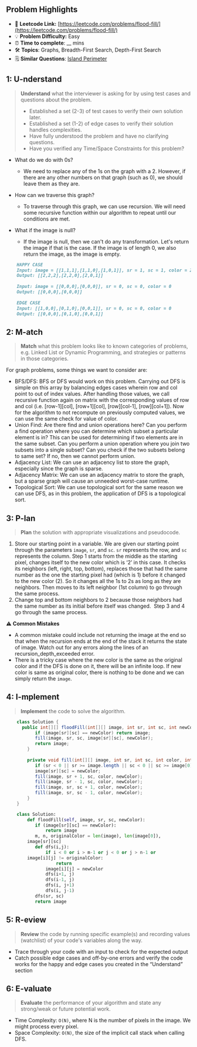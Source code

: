 ## Problem Highlights

* 🔗 **Leetcode Link:** [https://leetcode.com/problems/flood-fill/](https://leetcode.com/problems/flood-fill/)
* 💡 **Problem Difficulty:** Easy
* ⏰ **Time to complete**: __ mins
* 🛠️ **Topics**: Graphs, Breadth-First Search, Depth-First Search
* 🗒️ **Similar Questions**: [Island Perimeter](https://leetcode.com/problems/island-perimeter/)

## 1: **U-nderstand**

> **Understand** what the interviewer is asking for by using test cases and questions about the problem.
> 
> - Established a set (2-3) of test cases to verify their own solution later.
> - Established a set (1-2) of edge cases to verify their solution handles complexities.
> - Have fully understood the problem and have no clarifying questions.
> - Have you verified any Time/Space Constraints for this problem?

- What do we do with 0s?
  - We need to replace any of the 1s on the graph with a 2. However, if there are any other numbers on that graph (such as 0), we should leave them as they are.

- How can we traverse this graph?
  - To traverse through this graph, we can use recursion. We will need some recursive function within our algorithm to repeat until our conditions are met.

- What if the image is null?
  - If the image is null, then we can't do any transformation. Let's return the image if that is the case. If the image is of length 0, we also return the image, as the image is empty.
    


```markdown
    HAPPY CASE
    Input: image = [[1,1,1],[1,1,0],[1,0,1]], sr = 1, sc = 1, color = 2
    Output: [[2,2,2],[2,2,0],[2,0,1]]
    
    Input: image = [[0,0,0],[0,0,0]], sr = 0, sc = 0, color = 0
    Output: [[0,0,0],[0,0,0]]
    
    EDGE CASE
    Input: [[1,0,0],[0,1,0],[0,0,1]], sr = 0, sc = 0, color = 0
    Output: [[0,0,0],[0,1,0],[0,0,1]]
```
    
## 2: M-atch

> **Match** what this problem looks like to known categories of problems, e.g. Linked List or Dynamic Programming, and strategies or patterns in those categories.
    
For graph problems, some things we want to consider are:
    
- BFS/DFS: BFS or DFS would work on this problem. Carrying out DFS is simple on this array by balancing edges cases wherein row and col point to out of index values. After handling those values, we call recursive function again on matrix with the corresponding values of row and col (i.e. [row-1][col], [row+1][col], [row][col-1], [row][col+1]). Now for the algorithm to not recompute on previously computed values, we can use the same check for value of color.
- Union Find: Are there find and union operations here? Can you perform a find operation where you can determine which subset a particular element is in? This can be used for determining if two elements are in the same subset. Can you perform a union operation where you join two subsets into a single subset? Can you check if the two subsets belong to same set? If no, then we cannot perform union. 
- Adjacency List: We can use an adjacency list to store the graph, especially since the graph is sparse.
- Adjacency Matrix: We can use an adjacency matrix to store the graph, but a sparse graph will cause an unneeded worst-case runtime.
- Topological Sort: We can use topological sort for the same reason we can use DFS, as in this problem, the application of DFS is a topological sort.


## 3: P-lan
    
> **Plan** the solution with appropriate visualizations and pseudocode.
    
1. Store our starting point in a variable. We are given our starting point through the parameters `image`, `sr`, and `sc`. `sr` represents the row, and `sc` represents the column. Step 1 starts from the middle as the starting pixel, changes itself to the new color which is ‘2’ in this case. It checks its neighbors (left, right, top, bottom), replaces those that had the same number as the one the starting pixel had (which is 1) before it changed to the new color (2). So it changes all the 1s to 2s as long as they are neighbors. Then moves to its left neighbor (1st column) to go through the same process.
2. Change top and bottom neighbors to 2 because those neighbors had the same number as its initial before itself was changed. 
Step 3 and 4 go through the same process.
   

⚠️ **Common Mistakes**

* A common mistake could include not returning the image at the end so that when the recursion ends at the end of the stack it returns the state of image. Watch out for any errors along the lines of an recursion_depth_exceeded error.
* There is a tricky case where the new color is the same as the original color and if the DFS is done on it, there will be an infinite loop. If new color is same as original color, there is nothing to be done and we can simply return the `image`.

    
## 4: I-mplement

> **Implement** the code to solve the algorithm.
    
```java
    class Solution {
      public int[][] floodFill(int[][] image, int sr, int sc, int newColor) {
    	   if (image[sr][sc] == newColor) return image;
    	   fill(image, sr, sc, image[sr][sc], newColor);
    	   return image;
    	}
    
    	private void fill(int[][] image, int sr, int sc, int color, int newColor) {
    	   if (sr < 0 || sr >= image.length || sc < 0 || sc >= image[0].length || image[sr][sc] != color) return;
    	   image[sr][sc] = newColor;
    	   fill(image, sr + 1, sc, color, newColor);
    	   fill(image, sr - 1, sc, color, newColor);
    	   fill(image, sr, sc + 1, color, newColor);
    	   fill(image, sr, sc - 1, color, newColor);
    	}
    }
```
    
```python
    class Solution:
        def floodFill(self, image, sr, sc, newColor):
    	   if (image[sr][sc] == newColor):
    	       return image
    	   m, n, originalColor = len(image), len(image[0]), 
    	image[sr][sc]
    	   def dfs(i,j):
    	       if i < 0 or i > m-1 or j < 0 or j > n-1 or 
    	image[i][j] != originalColor:
    	           return
    	       image[i][j] = newColor
    	       dfs(i+1, j)
    	       dfs(i-1, j)
    	       dfs(i, j+1)
    	       dfs(i, j-1)
    	   dfs(sr, sc)
    	   return image
```
    
## 5: R-eview
    
> **Review** the code by running specific example(s) and recording values (watchlist) of your code's variables along the way.

- Trace through your code with an input to check for the expected output
- Catch possible edge cases and off-by-one errors and verify the code works for the happy and edge cases you created in the “Understand” section

    
## 6: E-valuate

> **Evaluate** the performance of your algorithm and state any strong/weak or future potential work.

* Time Complexity: `O(N)`, where N is the number of pixels in the image. We might process every pixel.
* Space Complexity: `O(N)`, the size of the implicit call stack when calling DFS.